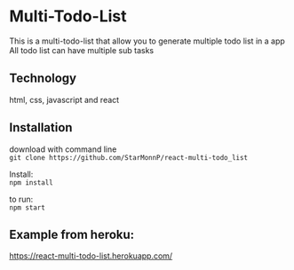 # Multi-Todo-List
This is a multi-todo-list that allow you to generate multiple todo list in a app  
All todo list can have multiple sub tasks

## Technology
html, css, javascript and react

## Installation 
download with command line  
`git clone https://github.com/StarMonnP/react-multi-todo_list`

Install:  
`npm install`

to run:  
`npm start`

## Example from heroku:
https://react-multi-todo-list.herokuapp.com/
